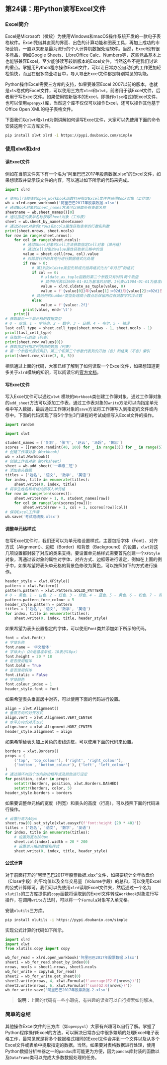 ## 第24课：用Python读写Excel文件

### Excel简介

Excel是Microsoft（微软）为使用Windows和macOS操作系统开发的一款电子表格软件。Excel凭借其直观的界面、出色的计算功能和图表工具，再加上成功的市场营销，一直以来都是最为流行的个人计算机数据处理软件。当然，Excel也有很多竞品，例如Google Sheets、LibreOffice Calc、Numbers等，这些竞品基本上也能够兼容Excel，至少能够读写较新版本的Excel文件，当然这些不是我们讨论的重点。掌握用Python程序操作Excel文件，可以让日常办公自动化的工作更加轻松愉快，而且在很多商业项目中，导入导出Excel文件都是特别常见的功能。

Python操作Excel需要三方库的支持，如果要兼容Excel 2007以前的版本，也就是`xls`格式的Excel文件，可以使用三方库`xlrd`和`xlwt`，前者用于读Excel文件，后者用于写Excel文件。如果使用较新版本的Excel，即操作`xlsx`格式的Excel文件，也可以使用`openpyxl`库，当然这个库不仅仅可以操作Excel，还可以操作其他基于Office Open XML的电子表格文件。

下面我们以`xlwt`和`xlrd`为例讲解如何读写Excel文件，大家可以先使用下面的命令安装这两个三方库文件。

```Bash
pip install xlwt xlrd -i https://pypi.doubanio.com/simple
```

### 使用xlwt和xlrd

#### 读Excel文件

例如在当前文件夹下有一个名为“阿里巴巴2017年股票数据.xlsx”的Excel文件，如果想读取并显示该文件的内容，可以通过如下所示的代码来完成。

```Python
import xlrd

# 使用xlrd模块的open_workbook函数打开指定Excel文件并获得Book对象（工作簿）
wb = xlrd.open_workbook('阿里巴巴2017年股票数据.xlsx')
# 通过Book对象的sheet_names方法可以获取所有表单名称
sheetname = wb.sheet_names()[0]
# 通过指定的表单名称获取Sheet对象（工作表）
sheet = wb.sheet_by_name(sheetname)
# 通过Sheet对象的nrows和ncols属性获取表单的行数和列数
print(sheet.nrows, sheet.ncols)
for row in range(sheet.nrows):
    for col in range(sheet.ncols):
        # 通过Sheet对象的cell方法获取指定Cell对象（单元格）
        # 通过Cell对象的value属性获取单元格中的值
        value = sheet.cell(row, col).value
        # 对除首行外的其他行进行数据格式化处理
        if row > 0:
            # 第1列的xldate类型先转成元组再格式化为“年月日”的格式
            if col == 0:
                # xldate_as_tuple函数的第二个参数只有0和1两个取值
                # 其中0代表以1900-01-01为基准的日期，1代表以1904-01-01为基准的日期
                value = xlrd.xldate_as_tuple(value, 0)
                value = f'{value[0]}年{value[1]:>02d}月{value[2]:>02d}日'
            # 其他列的number类型处理成小数点后保留两位有效数字的浮点数
            else:
                value = f'{value:.2f}'
        print(value, end='\t')
    print()
# 获取最后一个单元格的数据类型
# 0 - 空值，1 - 字符串，2 - 数字，3 - 日期，4 - 布尔，5 - 错误
last_cell_type = sheet.cell_type(sheet.nrows - 1, sheet.ncols - 1)
print(last_cell_type)
# 获取第一行的值（列表）
print(sheet.row_values(0))
# 获取指定行指定列范围的数据（列表）
# 第一个参数代表行索引，第二个和第三个参数代表列的开始（含）和结束（不含）索引
print(sheet.row_slice(3, 0, 5))
```

相信通过上面的代码，大家已经了解到了如何读取一个Excel文件，如果想知道更多关于`xlrd`模块的知识，可以阅读它的[官方文档](https://xlrd.readthedocs.io/en/latest/)。

#### 写Excel文件

写入Excel文件可以通过`xlwt` 模块的`Workbook`类创建工作簿对象，通过工作簿对象的`add_sheet`方法可以添加工作表，通过工作表对象的`write`方法可以向指定单元格中写入数据，最后通过工作簿对象的`save`方法将工作簿写入到指定的文件或内存中。下面的代码实现了将5个学生3门课程的考试成绩写入Excel文件的操作。

```Python
import random

import xlwt

student_names = ['关羽', '张飞', '赵云', '马超', '黄忠']
scores = [[random.randint(40, 100) for _ in range(3)] for _ in range(5)]
# 创建工作簿对象（Workbook）
wb = xlwt.Workbook()
# 创建工作表对象（Worksheet）
sheet = wb.add_sheet('一年级二班')
# 添加表头数据
titles = ('姓名', '语文', '数学', '英语')
for index, title in enumerate(titles):
    sheet.write(0, index, title)
# 将学生姓名和考试成绩写入单元格
for row in range(len(scores)):
    sheet.write(row + 1, 0, student_names[row])
    for col in range(len(scores[row])):
        sheet.write(row + 1, col + 1, scores[row][col])
# 保存Excel工作簿
wb.save('考试成绩表.xlsx')
```

#### 调整单元格样式

在写Excel文件时，我们还可以为单元格设置样式，主要包括字体（Font）、对齐方式（Alignment）、边框（Border）和背景（Background）的设置，`xlwt`对这几项设置都封装了对应的类来支持。要设置单元格样式需要首先创建一个`XFStyle`对象，再通过该对象的属性对字体、对齐方式、边框等进行设定，例如在上面的例子中，如果希望将表头单元格的背景色修改为黄色，可以按照如下的方式进行操作。

```Python
header_style = xlwt.XFStyle()
pattern = xlwt.Pattern()
pattern.pattern = xlwt.Pattern.SOLID_PATTERN
# 0 - 黑色、1 - 白色、2 - 红色、3 - 绿色、4 - 蓝色、5 - 黄色、6 - 粉色、7 - 青色
pattern.pattern_fore_colour = 5
header_style.pattern = pattern
titles = ('姓名', '语文', '数学', '英语')
for index, title in enumerate(titles):
    sheet.write(0, index, title, header_style)
```

如果希望为表头设置指定的字体，可以使用`Font`类并添加如下所示的代码。

```Python
font = xlwt.Font()
# 字体名称
font.name = '华文楷体'
# 字体大小（20是基准单位，18表示18px）
font.height = 20 * 18
# 是否使用粗体
font.bold = True
# 是否使用斜体
font.italic = False
# 字体颜色
font.colour_index = 1
header_style.font = font
```

如果希望表头垂直居中对齐，可以使用下面的代码进行设置。

```Python
align = xlwt.Alignment()
# 垂直方向的对齐方式
align.vert = xlwt.Alignment.VERT_CENTER
# 水平方向的对齐方式
align.horz = xlwt.Alignment.HORZ_CENTER
header_style.alignment = align
```

如果希望给表头加上黄色的虚线边框，可以使用下面的代码来设置。

```Python
borders = xlwt.Borders()
props = (
    ('top', 'top_colour'), ('right', 'right_colour'),
    ('bottom', 'bottom_colour'), ('left', 'left_colour')
)
# 通过循环对四个方向的边框样式及颜色进行设定
for position, color in props:
    setattr(borders, position, xlwt.Borders.DASHED)
    setattr(borders, color, 5)
header_style.borders = borders
```

如果要调整单元格的宽度（列宽）和表头的高度（行高），可以按照下面的代码进行操作。

```Python
# 设置行高为40px
sheet.row(0).set_style(xlwt.easyxf(f'font:height {20 * 40}'))
titles = ('姓名', '语文', '数学', '英语')
for index, title in enumerate(titles):
    # 设置列宽为200px
    sheet.col(index).width = 20 * 200
    # 设置单元格的数据和样式
    sheet.write(0, index, title, header_style)
```

#### 公式计算

对于前面打开的“阿里巴巴2017年股票数据.xlsx”文件，如果要统计全年收盘价（Close字段）的平均值以及全年交易量（Volume字段）的总和，可以使用Excel的公式计算即可。我们可以先使用`xlrd`读取Excel文件夹，然后通过一个名为`xlutils`的三方库提供的`copy`函数将读取到的Excel文件转成`Workbook`对象进行写操作，在调用`write`方法时，可以将一个`Formula`对象写入单元格。

安装`xlutils`三方库。

```Bash
pip install xlutils -i https://pypi.doubanio.com/simple
```

实现公式计算的代码如下所示。

```Python
import xlrd
import xlwt
from xlutils.copy import copy

wb_for_read = xlrd.open_workbook('阿里巴巴2017年股票数据.xlsx')
sheet1 = wb_for_read.sheet_by_index(0)
nrows, ncols = sheet1.nrows, sheet1.ncols
wb_for_write = copy(wb_for_read)
sheet2 = wb_for_write.get_sheet(0)
sheet2.write(nrows, 4, xlwt.Formula(f'average(E2:E{nrows})'))
sheet2.write(nrows, 6, xlwt.Formula(f'sum(G2:G{nrows})'))
wb_for_write.save('阿里巴巴2017年股票数据-2.xlsx')
```

> **说明**：上面的代码有一些小瑕疵，有兴趣的读者可以自行探索如何解决。

###  简单的总结

其他操作Excel文件的三方库（如`openpyxl`）大家有兴趣可以自行了解。掌握了Python程序操作Excel的方法，可以解决日常办公中很多繁琐的处理Excel电子表格工作，最常见就是将多个数据格式相同的Excel文件合并到一个文件以及从多个Excel文件或表单中提取指定的数据。当然，如果要对表格数据进行处理，使用Python数据分析神器之一的`pandas`库可能更为方便，因为`pandas`库封装的函数以及`DataFrame`类可以完成大多数数据处理的任务。
